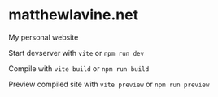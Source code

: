 # matthewlavine.net

My personal website

Start devserver with `vite` or `npm run dev`

Compile with `vite build` or `npm run build`

Preview compiled site with `vite preview` or `npm run preview`
